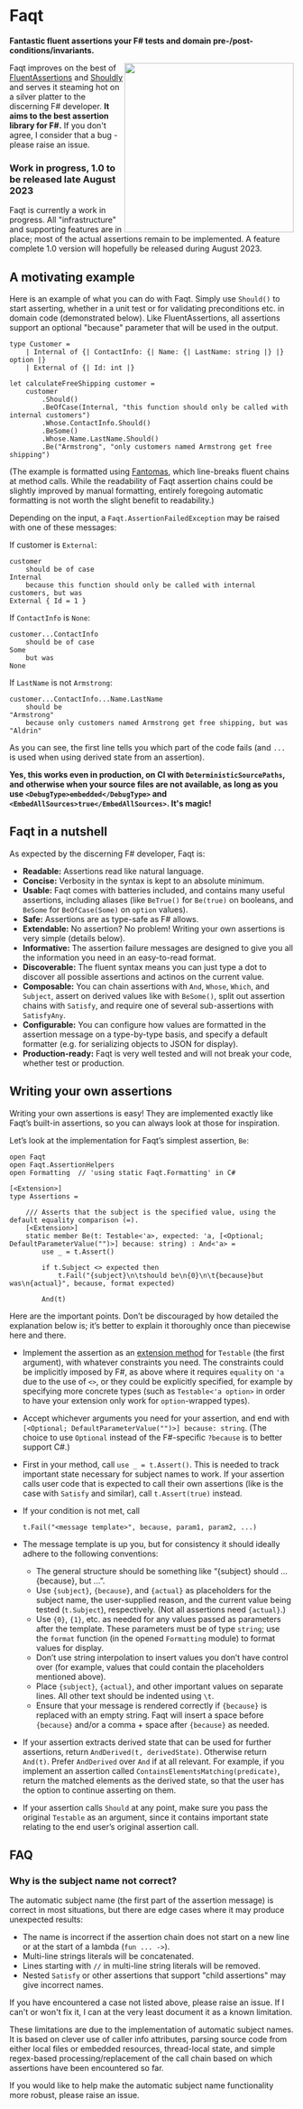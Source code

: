 Faqt
====

**Fantastic fluent assertions your F# tests and domain pre-/post-conditions/invariants.**

<img src="https://raw.githubusercontent.com/cmeeren/Faqt/main/logo/faqt-logo-docs.png" width="300" align="right" />

Faqt improves on the best of [FluentAssertions](https://github.com/fluentassertions/fluentassertions)
and [Shouldly](https://github.com/shouldly/shouldly) and serves it steaming hot on a silver platter
to the discerning F# developer. **It aims to the best assertion library for F#.** If you don't agree, I consider that a
bug - please raise an issue.

### Work in progress, 1.0 to be released late August 2023

Faqt is currently a work in progress. All "infrastructure" and supporting features are in place; most of the actual
assertions remain to be implemented. A feature complete 1.0 version will hopefully be released during August 2023.

## A motivating example

Here is an example of what you can do with Faqt. Simply use `Should()` to start asserting, whether in a unit test or for
validating preconditions etc. in domain code (demonstrated below). Like FluentAssertions, all assertions support an
optional "because" parameter that will be used in the output.

```f#
type Customer =
    | Internal of {| ContactInfo: {| Name: {| LastName: string |} |} option |}
    | External of {| Id: int |}

let calculateFreeShipping customer =
    customer
        .Should()
        .BeOfCase(Internal, "this function should only be called with internal customers")
        .Whose.ContactInfo.Should()
        .BeSome()
        .Whose.Name.LastName.Should()
        .Be("Armstrong", "only customers named Armstrong get free shipping")
```

(The example is formatted using [Fantomas](https://fsprojects.github.io/fantomas/), which line-breaks fluent chains at
method calls. While the readability of Faqt assertion chains could be slightly improved by manual formatting, entirely
foregoing automatic formatting is not worth the slight benefit to readability.)

Depending on the input, a `Faqt.AssertionFailedException` may be raised with one of these messages:

If customer is `External`:

```
customer
    should be of case
Internal
    because this function should only be called with internal customers, but was
External { Id = 1 }
```

If `ContactInfo` is `None`:

```
customer...ContactInfo
    should be of case
Some
    but was
None
```

If `LastName` is not `Armstrong`:

```
customer...ContactInfo...Name.LastName
    should be
"Armstrong"
    because only customers named Armstrong get free shipping, but was
"Aldrin"
```

As you can see, the first line tells you which part of the code fails (and `...` is used when using derived state from
an assertion).

**Yes, this works even in production, on CI with `DeterministicSourcePaths`, and otherwise when your source files are
not available, as long as you use `<DebugType>embedded</DebugType>` and `<EmbedAllSources>true</EmbedAllSources>`. It's
magic!**

## Faqt in a nutshell

As expected by the discerning F# developer, Faqt is:

- **Readable:** Assertions read like natural language.
- **Concise:** Verbosity in the syntax is kept to an absolute minimum.
- **Usable:** Faqt comes with batteries included, and contains many useful assertions, including aliases
  (like `BeTrue()` for `Be(true)` on booleans, and `BeSome` for `BeOfCase(Some)` on `option` values).
- **Safe:** Assertions are as type-safe as F# allows.
- **Extendable:** No assertion? No problem! Writing your own assertions is very simple (details below).
- **Informative:** The assertion failure messages are designed to give you all the information you need in an
  easy-to-read format.
- **Discoverable:** The fluent syntax means you can just type a dot to discover all possible assertions and actinos on
  the current value.
- **Composable:** You can chain assertions with `And`, `Whose`, `Which`, and `Subject`, assert on derived values like
  with `BeSome()`, split out assertion chains with `Satisfy`, and require one of several sub-assertions
  with `SatisfyAny`.
- **Configurable:** You can configure how values are formatted in the assertion message on a type-by-type basis, and
  specify a default formatter (e.g. for serializing objects to JSON for display).
- **Production-ready:** Faqt is very well tested and will not break your code, whether test or production.

## Writing your own assertions

Writing your own assertions is easy! They are implemented exactly like Faqt’s built-in assertions, so you can always
look at those for inspiration.

Let’s look at the implementation for Faqt’s simplest assertion, `Be`:

```f#
open Faqt
open Faqt.AssertionHelpers
open Formatting  // 'using static Faqt.Formatting' in C#

[<Extension>]
type Assertions =

    /// Asserts that the subject is the specified value, using the default equality comparison (=).
    [<Extension>]
    static member Be(t: Testable<'a>, expected: 'a, [<Optional; DefaultParameterValue("")>] because: string) : And<'a> =
        use _ = t.Assert()

        if t.Subject <> expected then
            t.Fail("{subject}\n\tshould be\n{0}\n\t{because}but was\n{actual}", because, format expected)

        And(t)
```

Here are the important points. Don’t be discouraged by how detailed the explanation below is; it’s better to explain it
thoroughly once than piecewise here and there.

* Implement the assertion as
  an [extension method](https://learn.microsoft.com/en-us/dotnet/fsharp/language-reference/type-extensions#extension-methods)
  for `Testable` (the first argument), with whatever constraints you need. The constraints could be implicitly imposed
  by F#, as above where it requires `equality` on `'a` due to the use of `<>`, or they could be explicitly specified,
  for example by specifying more concrete types (such as `Testable<'a option>` in order to have your extension only work
  for `option`-wrapped types).

* Accept whichever arguments you need for your assertion, and end
  with `[<Optional; DefaultParameterValue("")>] because: string`. (The choice to use `Optional` instead of the
  F#-specific `?because` is to better support C#.)

* First in your method, call `use _ = t.Assert()`. This is needed to track important state necessary for subject
  names to work. If your assertion calls user code that is expected to call their own assertions (like is the case
  with `Satisfy` and similar), call `t.Assert(true)` instead.

* If your condition is not met, call

   ```f#
   t.Fail("<message template>", because, param1, param2, ...)
   ```

* The message template is up you, but for consistency it should ideally adhere to the following conventions:

  * The general structure should be something like “{subject} should … {because}, but …”.
  * Use `{subject}`, `{because}`, and `{actual}` as placeholders for the subject name, the user-supplied reason, and the
    current value being tested (`t.Subject`), respectively. (Not all assertions need `{actual}`.)
  * Use `{0}`, `{1}`, etc. as needed for any values passed as parameters after the template. These parameters must
    be of type `string`; use the `format` function (in the opened `Formatting` module) to format values for display.
  * Don’t use string interpolation to insert values you don’t have control over (for example, values that could contain
    the placeholders mentioned above).
  * Place `{subject}`, `{actual}`, and other important values on separate lines. All other text should be indented
    using `\t`.
  * Ensure that your message is rendered correctly if `{because}` is replaced with an empty string. Faqt will insert a
    space before `{because}` and/or a comma + space after `{because}` as needed.

* If your assertion extracts derived state that can be used for further assertions,
  return `AndDerived(t, derivedState)`. Otherwise return `And(t)`. Prefer `AndDerived` over `And` if at all relevant.
  For example, if you implement an assertion called `ContainsElementsMatching(predicate)`, return the matched elements
  as the derived state, so that the user has the option to continue asserting on them.

* If your assertion calls `Should` at any point, make sure you pass the original `Testable` as an argument, since it
  contains important state relating to the end user’s original assertion call.

FAQ
---

### Why is the subject name not correct?

The automatic subject name (the first part of the assertion message) is correct in most situations, but there are edge
cases where it may produce unexpected results:

* The name is incorrect if the assertion chain does not start on a new line or at the start of a lambda (`fun ... ->`).
* Multi-line strings literals will be concatenated.
* Lines starting with `//` in multi-line string literals will be removed.
* Nested `Satisfy` or other assertions that support "child assertions" may give incorrect names.

If you have encountered a case not listed above, please raise an issue. If I can't or won't fix it, I can at the very
least document it as a known limitation.

These limitations are due to the implementation of automatic subject names. It is based on clever use of caller info
attributes, parsing source code from either local files or embedded resources, thread-local state, and simple
regex-based processing/replacement of the call chain based on which assertions have been encountered so far.

If you would like to help make the automatic subject name functionality more robust, please raise an issue.
